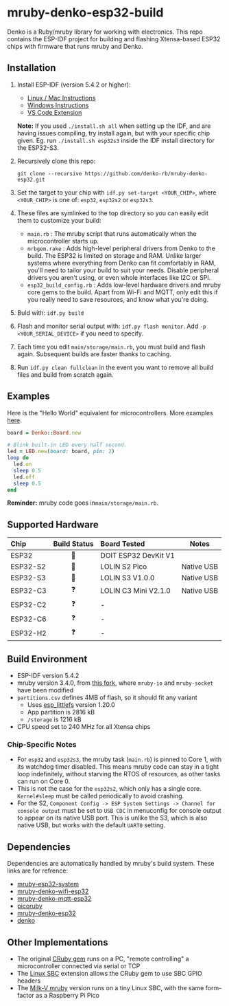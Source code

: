 # mruby-denko-esp32-build

Denko is a Ruby/mruby library for working with electronics. This repo contains the ESP-IDF project for building and flashing Xtensa-based ESP32 chips with firmware that runs mruby and Denko.

## Installation

1.  Install ESP-IDF (version 5.4.2 or higher):
    - [Linux / Mac Instructions](https://docs.espressif.com/projects/esp-idf/en/latest/esp32/get-started/linux-macos-setup.html)
    - [Windows Instructions](https://docs.espressif.com/projects/esp-idf/en/latest/esp32/get-started/windows-setup.html)
    - [VS Code Extension](https://github.com/espressif/vscode-esp-idf-extension/blob/master/docs/tutorial/install.md)

    **Note:** If you used `./install.sh all` when setting up the IDF, and are having issues compiling, try install again, but with your specific chip given. Eg. run `./install.sh esp32s3` inside the IDF install directory for the ESP32-S3.

2.  Recursively clone this repo:
    ```
    git clone --recursive https://github.com/denko-rb/mruby-denko-esp32.git
    ```

3.  Set the target to your chip with `idf.py set-target <YOUR_CHIP>`, where `<YOUR_CHIP>` is one of: `esp32`, `esp32s2` or `esp32s3`.

4.  These files are symlinked to the top directory so you can easily edit them to customize your build:
    - `main.rb` : The mruby script that runs automatically when the microcontroller starts up.
    - `mrbgem.rake` : Adds high-level peripheral drivers from Denko to the build. The ESP32 is limited on storage and RAM. Unlike larger systems where everything from Denko can fit comfortably in RAM, you'll need to tailor your build to suit your needs. Disable peripheral drivers you aren't using, or even whole interfaces like I2C or SPI.
    - `esp32_build_config.rb` : Adds low-level hardware drivers and mruby core gems to the build. Apart from Wi-Fi and MQTT, only edit this if you really need to save resources, and know what you're doing.

5.  Buld with: `idf.py build`

6.  Flash and monitor serial output with: `idf.py flash monitor`. Add `-p <YOUR_SERIAL_DEVICE>` if you need to specify.

7.  Each time you edit `main/storage/main.rb`, you must build and flash again. Subsequent builds are faster thanks to caching.

8.  Run `idf.py clean fullclean` in the event you want to remove all build files and build from scratch again.

## Examples
Here is the "Hello World" equivalent for microcontrollers. More examples [here](examples).
```ruby
board = Denko::Board.new

# Blink built-in LED every half second.
led = LED.new(board: board, pin: 2)
loop do
  led.on
  sleep 0.5
  led.off
  sleep 0.5
end
````
**Reminder:** mruby code goes in`main/storage/main.rb`.

## Supported Hardware

|    Chip        | Build Status    | Board Tested         | Notes |
| :--------      | :------:        | :---------------     |------ |
| ESP32          | :green_heart:   | DOIT ESP32 DevKit V1 |
| ESP32-S2       | :green_heart:   | LOLIN S2 Pico        | Native USB
| ESP32-S3       | :green_heart:   | LOLIN S3 V1.0.0      | Native USB
| ESP32-C3       | :question:      | LOLIN C3 Mini V2.1.0 | Native USB
| ESP32-C2       | :question:      | -                    |
| ESP32-C6       | :question:      | -                    |
| ESP32-H2       | :question:      | -                    |

## Build Environment
- ESP-IDF version 5.4.2
- mruby version 3.4.0, from [this fork](https://github.com/denko-rb/mruby), where `mruby-io` and `mruby-socket` have been modified
- `partitions.csv` defines 4MB of flash, so it should fit any variant
  - Uses [esp_littlefs](https://github.com/joltwallet/esp_littlefs) version 1.20.0
  - App partition is 2816 kB
  - `/storage` is 1216 kB
- CPU speed set to 240 MHz for all Xtensa chips

### Chip-Specific Notes

- For `esp32` and `esp32s3`, the mruby task (`main.rb`) is pinned to Core 1, with its watchdog timer disabled. This means mruby code can stay in a tight loop indefinitely, without starving the RTOS of resources, as other tasks can run on Core 0.
- This is not the case for the `esp32s2`, which only has a single core. `Kernel#sleep` must be called periodically to avoid crashing.
- For the S2, `Component Config -> ESP System Settings -> Channel for console output` must be set to `USB CDC` in menuconfig for console output to appear on its native USB port. This is unlike the S3, which is also native USB, but works with the default `UART0` setting.

## Dependencies

Dependencies are automatically handled by mruby's build system. These links are for refrence:

- [mruby-esp32-system](https://github.com/mruby-esp32/mruby-esp32-system)
- [mruby-denko-wifi-esp32](https://github.com/denko-rb/mruby-denko-wifi-esp32)
- [mruby-denko-mqtt-esp32](https://github.com/denko-rb/mruby-denko-mqtt-esp32)
- [picoruby](https://github.com/picoruby/picoruby)
- [mruby-denko-esp32](https://github.com/denko-rb/mruby-denko-esp32)
- [denko](https://github.com/denko-rb/denko)

## Other Implementations
- The original [CRuby gem](https://github.com/denko-rb/denko) runs on a PC, "remote controlling" a microcontroller connected via serial or TCP
- The [Linux SBC](https://github.com/denko-rb/denko-piboard) extension allows the CRuby gem to use SBC GPIO headers
- The [Milk-V mruby](https://github.com/denko-rb/mruby-denko-milkv-duo) version runs on a tiny Linux SBC, with the same form-factor as a Raspberry Pi Pico

